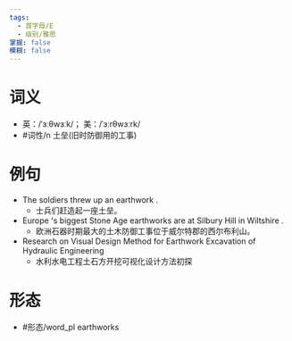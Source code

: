 ```yaml
---
tags:
  - 首字母/E
  - 级别/雅思
掌握: false
模糊: false
---
```

# 词义
- 英：/ˈɜːθwɜːk/； 美：/ˈɜːrθwɜːrk/
- #词性/n  土垒(旧时防御用的工事)
# 例句
- The soldiers threw up an earthwork .
	- 士兵们赶造起一座土垒。
- Europe 's biggest Stone Age earthworks are at Silbury Hill in Wiltshire .
	- 欧洲石器时期最大的土木防御工事位于威尔特郡的西尔布利山。
- Research on Visual Design Method for Earthwork Excavation of Hydraulic Engineering
	- 水利水电工程土石方开挖可视化设计方法初探
# 形态
- #形态/word_pl earthworks
